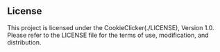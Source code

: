 ## License

This project is licensed under the CookieClicker(./LICENSE), Version 1.0. Please refer to the LICENSE file for the terms of use, modification, and distribution.

